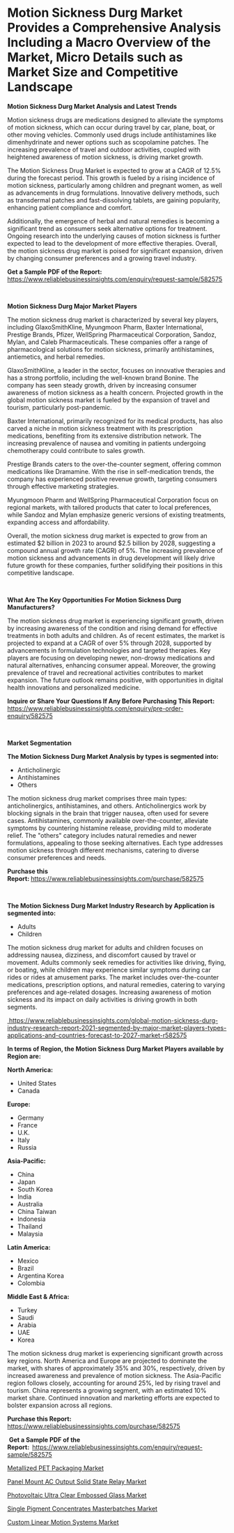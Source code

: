 <p><h1>Motion Sickness Durg Market Provides a Comprehensive Analysis Including a Macro Overview of the Market, Micro Details such as Market Size and Competitive Landscape</h1></p><p><strong>Motion Sickness Durg Market Analysis and Latest Trends</strong></p>
<p><p>Motion sickness drugs are medications designed to alleviate the symptoms of motion sickness, which can occur during travel by car, plane, boat, or other moving vehicles. Commonly used drugs include antihistamines like dimenhydrinate and newer options such as scopolamine patches. The increasing prevalence of travel and outdoor activities, coupled with heightened awareness of motion sickness, is driving market growth.</p><p>The Motion Sickness Drug Market is expected to grow at a CAGR of 12.5% during the forecast period. This growth is fueled by a rising incidence of motion sickness, particularly among children and pregnant women, as well as advancements in drug formulations. Innovative delivery methods, such as transdermal patches and fast-dissolving tablets, are gaining popularity, enhancing patient compliance and comfort.</p><p>Additionally, the emergence of herbal and natural remedies is becoming a significant trend as consumers seek alternative options for treatment. Ongoing research into the underlying causes of motion sickness is further expected to lead to the development of more effective therapies. Overall, the motion sickness drug market is poised for significant expansion, driven by changing consumer preferences and a growing travel industry.</p></p>
<p><strong>Get a Sample PDF of the Report:&nbsp;</strong> <a href="https://www.reliablebusinessinsights.com/enquiry/request-sample/582575?utm_campaign=96&utm_medium=2&utm_source=Github&utm_content=ia&utm_term=08122024&utm_id=motion-sickness-durg">https://www.reliablebusinessinsights.com/enquiry/request-sample/582575</a></p>
<p>&nbsp;</p>
<p><strong>Motion Sickness Durg Major Market Players</strong></p>
<p><p>The motion sickness drug market is characterized by several key players, including GlaxoSmithKline, Myungmoon Pharm, Baxter International, Prestige Brands, Pfizer, WellSpring Pharmaceutical Corporation, Sandoz, Mylan, and Caleb Pharmaceuticals. These companies offer a range of pharmacological solutions for motion sickness, primarily antihistamines, antiemetics, and herbal remedies.</p><p>GlaxoSmithKline, a leader in the sector, focuses on innovative therapies and has a strong portfolio, including the well-known brand Bonine. The company has seen steady growth, driven by increasing consumer awareness of motion sickness as a health concern. Projected growth in the global motion sickness market is fueled by the expansion of travel and tourism, particularly post-pandemic.</p><p>Baxter International, primarily recognized for its medical products, has also carved a niche in motion sickness treatment with its prescription medications, benefiting from its extensive distribution network. The increasing prevalence of nausea and vomiting in patients undergoing chemotherapy could contribute to sales growth.</p><p>Prestige Brands caters to the over-the-counter segment, offering common medications like Dramamine. With the rise in self-medication trends, the company has experienced positive revenue growth, targeting consumers through effective marketing strategies.</p><p>Myungmoon Pharm and WellSpring Pharmaceutical Corporation focus on regional markets, with tailored products that cater to local preferences, while Sandoz and Mylan emphasize generic versions of existing treatments, expanding access and affordability.</p><p>Overall, the motion sickness drug market is expected to grow from an estimated $2 billion in 2023 to around $2.5 billion by 2028, suggesting a compound annual growth rate (CAGR) of 5%. The increasing prevalence of motion sickness and advancements in drug development will likely drive future growth for these companies, further solidifying their positions in this competitive landscape.</p></p>
<p>&nbsp;</p>
<p><strong>What Are The Key Opportunities For Motion Sickness Durg Manufacturers?</strong></p>
<p><p>The motion sickness drug market is experiencing significant growth, driven by increasing awareness of the condition and rising demand for effective treatments in both adults and children. As of recent estimates, the market is projected to expand at a CAGR of over 5% through 2028, supported by advancements in formulation technologies and targeted therapies. Key players are focusing on developing newer, non-drowsy medications and natural alternatives, enhancing consumer appeal. Moreover, the growing prevalence of travel and recreational activities contributes to market expansion. The future outlook remains positive, with opportunities in digital health innovations and personalized medicine.</p></p>
<p><strong>Inquire or Share Your Questions If Any Before Purchasing This Report:</strong> <a href="https://www.reliablebusinessinsights.com/enquiry/pre-order-enquiry/582575?utm_campaign=96&utm_medium=2&utm_source=Github&utm_content=ia&utm_term=08122024&utm_id=motion-sickness-durg">https://www.reliablebusinessinsights.com/enquiry/pre-order-enquiry/582575</a></p>
<p>&nbsp;</p>
<p><strong>Market Segmentation</strong></p>
<p><strong>The Motion Sickness Durg Market Analysis by types is segmented into:</strong></p>
<p><ul><li>Anticholinergic</li><li>Antihistamines</li><li>Others</li></ul></p>
<p><p>The motion sickness drug market comprises three main types: anticholinergics, antihistamines, and others. Anticholinergics work by blocking signals in the brain that trigger nausea, often used for severe cases. Antihistamines, commonly available over-the-counter, alleviate symptoms by countering histamine release, providing mild to moderate relief. The "others" category includes natural remedies and newer formulations, appealing to those seeking alternatives. Each type addresses motion sickness through different mechanisms, catering to diverse consumer preferences and needs.</p></p>
<p><strong>Purchase this Report:&nbsp;</strong><a href="https://www.reliablebusinessinsights.com/purchase/582575?utm_campaign=96&utm_medium=2&utm_source=Github&utm_content=ia&utm_term=08122024&utm_id=motion-sickness-durg">https://www.reliablebusinessinsights.com/purchase/582575</a></p>
<p>&nbsp;</p>
<p><strong>The Motion Sickness Durg Market Industry Research by Application is segmented into:</strong></p>
<p><ul><li>Adults</li><li>Children</li></ul></p>
<p><p>The motion sickness drug market for adults and children focuses on addressing nausea, dizziness, and discomfort caused by travel or movement. Adults commonly seek remedies for activities like driving, flying, or boating, while children may experience similar symptoms during car rides or rides at amusement parks. The market includes over-the-counter medications, prescription options, and natural remedies, catering to varying preferences and age-related dosages. Increasing awareness of motion sickness and its impact on daily activities is driving growth in both segments.</p></p>
<p><a href="https://www.reliablebusinessinsights.com/global-motion-sickness-durg-industry-research-report-2021-segmented-by-major-market-players-types-applications-and-countries-forecast-to-2027-market-r582575?utm_campaign=96&utm_medium=2&utm_source=Github&utm_content=ia&utm_term=08122024&utm_id=motion-sickness-durg">&nbsp;https://www.reliablebusinessinsights.com/global-motion-sickness-durg-industry-research-report-2021-segmented-by-major-market-players-types-applications-and-countries-forecast-to-2027-market-r582575</a></p>
<p><strong>In terms of Region, the Motion Sickness Durg Market Players available by Region are:</strong></p>
<p>
    <p> <strong> North America: </strong>
        <ul>
            <li>United States</li>
            <li>Canada</li>
        </ul>
        </p> 
    <p> <strong> Europe: </strong>
        <ul>
            <li>Germany</li>
            <li>France</li>
            <li>U.K.</li>
            <li>Italy</li>
            <li>Russia</li>
        </ul>
        </p> 
    <p> <strong> Asia-Pacific: </strong>
        <ul>
            <li>China</li>
            <li>Japan</li>
            <li>South Korea</li>
            <li>India</li>
            <li>Australia</li>
            <li>China Taiwan</li>
            <li>Indonesia</li>
            <li>Thailand</li>
            <li>Malaysia</li>
        </ul>
        </p> 
    <p> <strong> Latin America: </strong>
        <ul>
            <li>Mexico</li>
            <li>Brazil</li>
            <li>Argentina Korea</li>
            <li>Colombia</li>
        </ul>
        </p> 
    <p> <strong> Middle East & Africa: </strong>
        <ul>
            <li>Turkey</li>
            <li>Saudi</li>
            <li>Arabia</li>
            <li>UAE</li>
            <li>Korea</li>
        </ul>
    </p>
    </p>
<p><p>The motion sickness drug market is experiencing significant growth across key regions. North America and Europe are projected to dominate the market, with shares of approximately 35% and 30%, respectively, driven by increased awareness and prevalence of motion sickness. The Asia-Pacific region follows closely, accounting for around 25%, led by rising travel and tourism. China represents a growing segment, with an estimated 10% market share. Continued innovation and marketing efforts are expected to bolster expansion across all regions.</p></p>
<p><strong>Purchase this Report: </strong><a href="https://www.reliablebusinessinsights.com/purchase/582575?utm_campaign=96&utm_medium=2&utm_source=Github&utm_content=ia&utm_term=08122024&utm_id=motion-sickness-durg">https://www.reliablebusinessinsights.com/purchase/582575</a></p>
<p>&nbsp;<strong>Get a Sample PDF of the Report:&nbsp;&nbsp;</strong><a href="https://www.reliablebusinessinsights.com/enquiry/request-sample/582575?utm_campaign=96&utm_medium=2&utm_source=Github&utm_content=ia&utm_term=08122024&utm_id=motion-sickness-durg">https://www.reliablebusinessinsights.com/enquiry/request-sample/582575</a></p>
<p><strong></strong></p>
<p><p><a href="https://www.linkedin.com/pulse/metallized-pet-packaging-market-size-application-revenue-danre?utm_campaign=96&utm_medium=2&utm_source=Github&utm_content=ia&utm_term=08122024&utm_id=motion-sickness-durg">Metallized PET Packaging Market</a></p><p><a href="https://www.linkedin.com/pulse/the-sympatico-insight-9odme?utm_campaign=96&utm_medium=2&utm_source=Github&utm_content=ia&utm_term=08122024&utm_id=motion-sickness-durg">Panel Mount AC Output Solid State Relay Market</a></p><p><a href="https://www.linkedin.com/pulse/futur-trend-quest-sl8ue?utm_campaign=96&utm_medium=2&utm_source=Github&utm_content=ia&utm_term=08122024&utm_id=motion-sickness-durg">Photovoltaic Ultra Clear Embossed Glass Market</a></p><p><a href="https://www.linkedin.com/pulse/the-sympatico-insight-9odme?utm_campaign=96&utm_medium=2&utm_source=Github&utm_content=ia&utm_term=08122024&utm_id=motion-sickness-durg">Single Pigment Concentrates Masterbatches Market</a></p><p><a href="https://www.linkedin.com/pulse/in-depth-analysis-custom-linear-motion-systems-market-growth-drivers-jgwuc?utm_campaign=96&utm_medium=2&utm_source=Github&utm_content=ia&utm_term=08122024&utm_id=motion-sickness-durg">Custom Linear Motion Systems Market</a></p></p>
